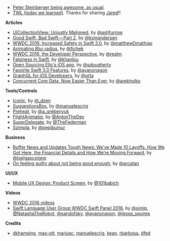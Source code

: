 
* [Peter Steinberger being awesome, as usual](https://github.com/AFNetworking/AFNetworking/issues/2572#issuecomment-227895102). 
* [TWL (today we learned)](https://twitter.com/jaredsinclair/status/746046447552856065). Thanks for sharing [Jared](https://twitter.com/jaredsinclair)!! 

**Articles**

* [UICollectionView: Unjustly Maligned](https://ashfurrow.com/blog/uicollectionview-unjustly-maligned/), by [@ashfurrow](https://twitter.com/ashfurrow)
* [Good Swift, Bad Swift — Part 2](https://medium.com/@ksmandersen/good-swift-bad-swift-part-2-d6daebf53a5), by [@ksmandersen](https://twitter.com/ksmandersen)
* [WWDC 2016: Increased Safety in Swift 3.0](https://www.bignerdranch.com/blog/wwdc-2016-increased-safety-in-swift-3/), by [@matthewDmathias](https://twitter.com/matthewDmathias)
* [Animating Blur radius](http://fichek.com/blog/animating-blur-radius/), by [@fichek](https://twitter.com/fichek)
* [WWDC 2016, the Developer Perspective](https://realm.io/news/wwdc-2016-developer-perspective/), by [@realm](https://twitter.com/realm)
* [Falsiness In Swift](http://khanlou.com/2016/06/falsiness-in-swift/), by [@khanlou](https://twitter.com/khanlou)
* [Open Sourcing Ello's iOS app](https://ello.co/sean/post/eobkyhj79p8yzol7it_1ew), by [@sdougherty](https://twitter.com/sdougherty)
* [Favorite Swift 3.0 Features](http://swift.ayaka.me/posts/2016/6/18/favorite-swift-30-features), by [@ayanonagon](https://twitter.com/ayanonagon)
* [GraphQL for iOS Developers](http://artsy.github.io/blog/2016/06/19/graphql-for-mobile/), by [@orta](https://twitter.com/orta)
* [Concurrent Core Data, Now Easier Than Ever](http://holko.pl/2016/06/23/core-data/), by [@arekholko](https://twitter.com/arekholko)


**Tools/Controls**

* [Iconic](https://github.com/dzenbot/Iconic), by [@_dzen](https://twitter.com/_dzen)
* [SuggestionsBox](https://github.com/manuelescrig/SuggestionsBox), by [@manuelescrig](https://twitter.com/manuelescrig)
* [Preheat](https://github.com/kean/Preheat), by [@a_grebenyuk](https://twitter.com/a_grebenyuk)
* [FlightAnimator](https://github.com/AntonTheDev/FlightAnimator), by [@AntonTheDev](https://twitter.com/AntonTheDev)
* [SuperDelegate](https://github.com/Square/SuperDelegate), by [@TheFederman](https://twitter.com/TheFederman)
* [Szimpla](https://github.com/pepibumur/szimpla), by [@pepibumur](https://twitter.com/pepibumur)

**Business**

* [Buffer News and Updates Tough News: We’ve Made 10 Layoffs. How We Got Here, the Financial Details and How We’re Moving Forward](https://open.buffer.com/layoffs-and-moving-forward/), by [@joelgascoigne](https://twitter.com/joelgascoigne)
* [On feeling guilty about not being good enough](https://quanttype.net/posts/2016-06-21.html), by [@arcatan](https://twitter.com/arcatan)

**UI/UX**

* [Mobile UX Design: Product Screen](http://babich.biz/mobile-ux-design-product-screen/), by [@101babich](https://twitter.com/101babich)

**Videos**

* [WWDC 2016 videos](https://developer.apple.com/videos/wwdc2016/)
* [Swift Language User Group WWDC Swift Panel 2016](https://realm.io/news/swift-language-wwdc-panel-2016/), by [@simjp](https://twitter.com/simjp), [@NatashaTheRobot](https://twitter.com/NatashaTheRobot), [@sandofsky](https://twitter.com/sandofsky), [@ayanonagon](https://twitter.com/ayanonagon), [@jesse_squires](https://twitter.com/jesse_squires)


**Credits**

* [dkhamsing](https://github.com/dkhamsing), [max-ott](https://github.com/max-ott), [mariusc](https://github.com/mariusc), [manuelescrig](https://github.com/manuelescrig), [kean](https://github.com/kean), [rbarbosa](https://github.com/rbarbosa), [dfed](https://github.com/dfed)
